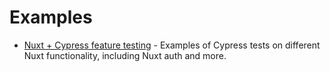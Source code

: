 # Examples

- [Nuxt + Cypress feature testing](https://github.com/hex-digital/nuxt-cypress-example) - Examples of Cypress tests on different Nuxt functionality, including Nuxt auth and more.
